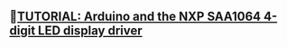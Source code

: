 🍍[TUTORIAL: Arduino and the NXP SAA1064 4-digit LED display driver](https://tronixstuff.com/2011/07/21/tutorial-arduino-and-the-nxp-saa1064-4-digit-led-display-driver/)
-
